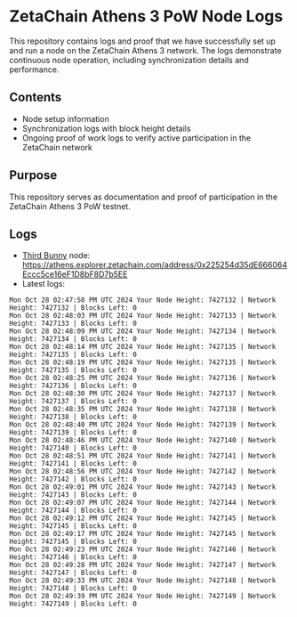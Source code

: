 # ZetaChain Athens 3 PoW Node Logs
This repository contains logs and proof that we have successfully set up and run a node on the ZetaChain Athens 3 network. The logs demonstrate continuous node operation, including synchronization details and performance.

## Contents
- Node setup information
- Synchronization logs with block height details
- Ongoing proof of work logs to verify active participation in the ZetaChain network

## Purpose
This repository serves as documentation and proof of participation in the ZetaChain Athens 3 PoW testnet.

## Logs

- [Third Bunny](https://thirdbunny.xyz/) node: https://athens.explorer.zetachain.com/address/0x225254d35dE666064Eccc5ce16eF1D8bF8D7b5EE
- Latest logs:
```
Mon Oct 28 02:47:58 PM UTC 2024 Your Node Height: 7427132 | Network Height: 7427132 | Blocks Left: 0
Mon Oct 28 02:48:03 PM UTC 2024 Your Node Height: 7427133 | Network Height: 7427133 | Blocks Left: 0
Mon Oct 28 02:48:09 PM UTC 2024 Your Node Height: 7427134 | Network Height: 7427134 | Blocks Left: 0
Mon Oct 28 02:48:14 PM UTC 2024 Your Node Height: 7427135 | Network Height: 7427135 | Blocks Left: 0
Mon Oct 28 02:48:19 PM UTC 2024 Your Node Height: 7427135 | Network Height: 7427135 | Blocks Left: 0
Mon Oct 28 02:48:25 PM UTC 2024 Your Node Height: 7427136 | Network Height: 7427136 | Blocks Left: 0
Mon Oct 28 02:48:30 PM UTC 2024 Your Node Height: 7427137 | Network Height: 7427137 | Blocks Left: 0
Mon Oct 28 02:48:35 PM UTC 2024 Your Node Height: 7427138 | Network Height: 7427138 | Blocks Left: 0
Mon Oct 28 02:48:40 PM UTC 2024 Your Node Height: 7427139 | Network Height: 7427139 | Blocks Left: 0
Mon Oct 28 02:48:46 PM UTC 2024 Your Node Height: 7427140 | Network Height: 7427140 | Blocks Left: 0
Mon Oct 28 02:48:51 PM UTC 2024 Your Node Height: 7427141 | Network Height: 7427141 | Blocks Left: 0
Mon Oct 28 02:48:56 PM UTC 2024 Your Node Height: 7427142 | Network Height: 7427142 | Blocks Left: 0
Mon Oct 28 02:49:01 PM UTC 2024 Your Node Height: 7427143 | Network Height: 7427143 | Blocks Left: 0
Mon Oct 28 02:49:07 PM UTC 2024 Your Node Height: 7427144 | Network Height: 7427144 | Blocks Left: 0
Mon Oct 28 02:49:12 PM UTC 2024 Your Node Height: 7427145 | Network Height: 7427145 | Blocks Left: 0
Mon Oct 28 02:49:17 PM UTC 2024 Your Node Height: 7427145 | Network Height: 7427145 | Blocks Left: 0
Mon Oct 28 02:49:23 PM UTC 2024 Your Node Height: 7427146 | Network Height: 7427146 | Blocks Left: 0
Mon Oct 28 02:49:28 PM UTC 2024 Your Node Height: 7427147 | Network Height: 7427147 | Blocks Left: 0
Mon Oct 28 02:49:33 PM UTC 2024 Your Node Height: 7427148 | Network Height: 7427148 | Blocks Left: 0
Mon Oct 28 02:49:39 PM UTC 2024 Your Node Height: 7427149 | Network Height: 7427149 | Blocks Left: 0
```
